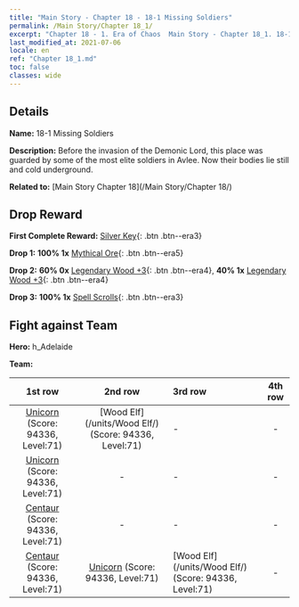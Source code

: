 ```yaml
---
title: "Main Story - Chapter 18 - 18-1 Missing Soldiers"
permalink: /Main Story/Chapter 18_1/
excerpt: "Chapter 18 - 1. Era of Chaos  Main Story - Chapter 18_1. 18-1 Missing Soldiers"
last_modified_at: 2021-07-06
locale: en
ref: "Chapter 18_1.md"
toc: false
classes: wide
---
```


## Details

 **Name:** 18-1 Missing Soldiers

 **Description:** Before the invasion of the Demonic Lord, this place was guarded by some of the most elite soldiers in Avlee. Now their bodies lie still and cold underground.

 **Related to:** [Main Story Chapter 18](/Main Story/Chapter 18/)

## Drop Reward

 **First Complete Reward:** [Silver Key](/Items/con_693/){: .btn .btn--era3}

 **Drop 1:** **100% 1x** [Mythical Ore](/Items/mat_61/){: .btn .btn--era5}

 **Drop 2:** **60% 0x** [Legendary Wood +3](/Items/mat_55/){: .btn .btn--era4}, **40% 1x** [Legendary Wood +3](/Items/mat_55/){: .btn .btn--era4}

 **Drop 3:** **100% 1x** [Spell Scrolls](/Items/con_694/){: .btn .btn--era3}


## Fight against Team
 **Hero:** h_Adelaide

 **Team:**


  | 1st row | 2nd row | 3rd row | 4th row |
  |:----:|:----:|:----|:----:|
  | [Unicorn](/units/Unicorn/) (Score: 94336, Level:71)  | [Wood Elf](/units/Wood Elf/) (Score: 94336, Level:71)  | - | - |
  | [Unicorn](/units/Unicorn/) (Score: 94336, Level:71)  | - | - | - |
  | [Centaur](/units/Centaur/) (Score: 94336, Level:71)  | - | - | - |
  | [Centaur](/units/Centaur/) (Score: 94336, Level:71)  | [Unicorn](/units/Unicorn/) (Score: 94336, Level:71)  | [Wood Elf](/units/Wood Elf/) (Score: 94336, Level:71)  | - |


